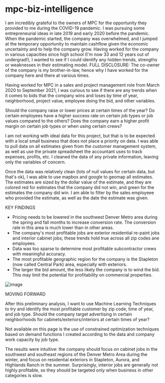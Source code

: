 # mpc-biz-intelligence

I am incredibly grateful to the owners of MPC for the opportunity they provided to me during the COVID-19 pandemic.  I was pursuing some entrepreneurial ideas in late 2019 and early 2020 before the pandemic.  When the pandemic started, the company was overwhelmed, and I jumped at the temporary opportunity to maintain cashflow given the economic uncertainty and to help the company grow.  Having worked for the company in various capacities since high school (I'm now 33 and 12 years out of undergrad!), I wanted to see if I could identify any hidden trends, strengths or weaknesses in their estimating model.  FULL DISCLOSURE: The co-owner of the company is my brother-in-law, hence why I have worked for the company here and there at various times.

Having worked for MPC in a sales and project management role from March 2020 to September 2021, I was curious to see if there are any trends when it comes to bids that the company wins and loses by time of year, neighborhood, project value, employee doing the bid, and other variables.  

Should the company raise or lower prices at certain times of the year?
Do certain employees have a higher success rate on certain job types or job values compared to the others?
Does the company earn a higher profit margin on certain job types or when using certain crews?

I am not working with ideal data for this project, but that is to be expected with a local small business that does not place a priority on data.  I was able to pull data on all estimates given from the customer management system, as well as use the private spreadsheet the accountant uses to track expenses, profits, etc.  I cleaned the data of any private information, leaving only the variables of concern.

Once the data was relatively clean (lots of null values for certain data, but that's ok), I was able to use mapbox and google to geomap all estimates.  The estimates are sized by the dollar value of the estimate, and they are colored red for estimates that the company did not win, and green for the estimates the company did win.  I am able to filter by the sales employeee who provided the estimate, as well as the date the estimate was given.

KEY FINDINGS
 - Pricing needs to be lowered in the southwest Denver Metro area during the spring and fall months to increase conversion rate.  The conversion rate in this area is much lower than in other areas.
 - The company's most profitable jobs are exterior residential re-paint jobs and interior cabinet jobs; these trends hold true across all zip codes ane employees.
 - Data was too sparse to determine most profitable subcontractor crews with meaningful accuracy.
 - The most profitable geographic region for the company is the Stapleton (now called Central Park) area, especially with exteriors.
 - The larger the bid amount, the less likely the company is to wind the bid.  This may limit the potential for profitability on commercial properties.

![image](https://user-images.githubusercontent.com/75816400/138143685-1e661668-11bb-4a27-8bb5-36ed0da533be.png)

MOVING FORWARD

After this preliminary analysis, I want to use Machine Learning Techniques to try and identify the most profitable customer by zip code, time of year, and job type.  Should the company target advertising in certain neighborhoods for cabinets/exteriors/interiors at certain times of year?

Not available on this page is the use of constrained optimization techniques based on demand functions I created according to the data and company work capacity by job type.

The results were intuitive: the company should focus on cabinet jobs in the southwest and southeast regions of the Denver Metro Area during the winter, and focus on residential exteriors in Stapleton, Aurora, and Highlands Ranch in the summer.  Surprisingly, interior jobs are generally not highly profitable, so they should be targeted only when business in other categories is slow.
